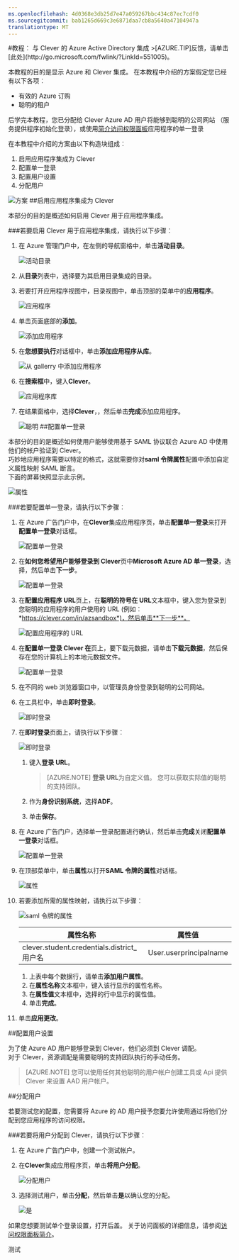 ```yaml
---
ms.openlocfilehash: 4d0368e3db25d7e47a059267bbc434c87ec7cdf0
ms.sourcegitcommit: bab1265d669c3e6871daa7cb8a5640a47104947a
translationtype: MT
---
```

<properties pageTitle="教程︰ Azure Active Directory 集成与 Clever |Microsoft Azure" description="了解如何使用 Azure Active Directory Clever 启用单一登录、 自动化资源调配，和更多。" services="active-directory" authors="MarkusVi"  documentationCenter="na" manager="stevenpo"/>
<tags ms.service="active-directory" ms.devlang="na" ms.topic="article" ms.tgt_pltfrm="na" ms.workload="identity" ms.date="08/01/2015" ms.author="markvi" />
#教程︰ 与 Clever 的 Azure Active Directory 集成
>[AZURE.TIP]反馈，请单击[此处](http://go.microsoft.com/fwlink/?LinkId=551005)。

本教程的目的是显示 Azure 和 Clever 集成。 在本教程中介绍的方案假定您已经有以下各项︰

-   有效的 Azure 订购
-   聪明的租户

后学完本教程，您已分配给 Clever Azure AD 用户将能够到聪明的公司网站 （服务提供程序初始化登录），或使用[简介访问权限面板](https://msdn.microsoft.com/library/dn308586)应用程序的单一登录

在本教程中介绍的方案由以下构造块组成︰

1.  启用应用程序集成为 Clever
2.  配置单一登录
3.  配置用户设置
4.  分配用户

![方案](./media/active-directory-saas-clever-tutorial/IC798977.png "Scenario")
##启用应用程序集成为 Clever

本部分的目的是概述如何启用 Clever 用于应用程序集成。

###若要启用 Clever 用于应用程序集成，请执行以下步骤︰

1.  在 Azure 管理门户中，在左侧的导航窗格中，单击**活动目录**。

    ![活动目录](./media/active-directory-saas-clever-tutorial/IC700993.png "Active Directory")

2.  从**目录**列表中，选择要为其启用目录集成的目录。

3.  若要打开应用程序视图中，目录视图中，单击顶部的菜单中的**应用程序**。

    ![应用程序](./media/active-directory-saas-clever-tutorial/IC700994.png "Applications")

4.  单击页面底部的**添加**。

    ![添加应用程序](./media/active-directory-saas-clever-tutorial/IC749321.png "Add application")

5.  在**您想要执行**对话框中，单击**添加应用程序从库**。

    ![从 gallerry 中添加应用程序](./media/active-directory-saas-clever-tutorial/IC749322.png "Add an application from gallerry")

6.  在**搜索框**中，键入**Clever**。

    ![应用程序库](./media/active-directory-saas-clever-tutorial/IC798978.png "Application Gallery")

7.  在结果窗格中，选择**Clever**，，然后单击**完成**添加应用程序。

    ![聪明](./media/active-directory-saas-clever-tutorial/IC798979.png "Clever")
##配置单一登录

本部分的目的是概述如何使用户能够使用基于 SAML 协议联合 Azure AD 中使用他们的帐户验证到 Clever。  
巧妙地应用程序需要以特定的格式，这就需要你对**saml 令牌属性**配置中添加自定义属性映射 SAML 断言。  
下面的屏幕快照显示此示例。

![属性](./media/active-directory-saas-clever-tutorial/IC798980.png "Attributes")

###若要配置单一登录，请执行以下步骤︰

1.  在 Azure 广告门户中，在**Clever**集成应用程序页，单击**配置单一登录**来打开**配置单一登录**对话框。

    ![配置单一登录](./media/active-directory-saas-clever-tutorial/IC784682.png "Configure Single Sign-On")

2.  在**如何您希望用户能够登录到 Clever**页中**Microsoft Azure AD 单一登录**，选择，然后单击**下一步**。

    ![配置单一登录](./media/active-directory-saas-clever-tutorial/IC798981.png "Configure Single Sign-On")

3.  在**配置应用程序 URL**页上，在**聪明的符号在 URL**文本框中，键入您为登录到您聪明的应用程序的用户使用的 URL (例如︰ *https://clever.com/in/azsandbox*)，然后单击**下一步**。

    ![配置应用程序的 URL](./media/active-directory-saas-clever-tutorial/IC798982.png "Configure App URL")

4.  在**配置单一登录 Clever 在**页上，要下载元数据，请单击**下载元数据**，然后保存在您的计算机上的本地元数据文件。

    ![配置单一登录](./media/active-directory-saas-clever-tutorial/IC798983.png "Configure Single Sign-On")

5.  在不同的 web 浏览器窗口中，以管理员身份登录到聪明的公司网站。

6.  在工具栏中，单击**即时登录**。

    ![即时登录](./media/active-directory-saas-clever-tutorial/IC798984.png "Instant Login")

7.  在**即时登录**页面上，请执行以下步骤︰

    ![即时登录](./media/active-directory-saas-clever-tutorial/IC798985.png "Instant Login")

    1.  键入**登录 URL**。  

        >[AZURE.NOTE] **登录 URL**为自定义值。
您可以获取实际值的聪明的支持团队。

    2.  作为**身份识别系统**，选择**ADF**。
    3.  单击**保存**。

8.  在 Azure 广告门户，选择单一登录配置进行确认，然后单击**完成**关闭**配置单一登录**对话框。

    ![配置单一登录](./media/active-directory-saas-clever-tutorial/IC798986.png "Configure Single Sign-On")

9.  在顶部菜单中，单击**属性**以打开**SAML 令牌的属性**对话框。

    ![属性](./media/active-directory-saas-clever-tutorial/IC795920.png "Attributes")

10. 若要添加所需的属性映射，请执行以下步骤︰

    ![saml 令牌的属性](./media/active-directory-saas-clever-tutorial/IC795921.png "saml token attributes")

  	|属性名称|属性值|
  	|---|---|
  	|clever.student.credentials.district\_用户名|User.userprincipalname|

    1.  上表中每个数据行，请单击**添加用户属性**。
    2.  在**属性名称**文本框中，键入该行显示的属性名称。
    3.  在**属性值**文本框中，选择的行中显示的属性值。
    4.  单击**完成**。

11. 单击**应用更改**。

##配置用户设置

为了使 Azure AD 用户能够登录到 Clever，他们必须到 Clever 调配。  
对于 Clever，资源调配是需要聪明的支持团队执行的手动任务。

>[AZURE.NOTE] 您可以使用任何其他聪明的用户帐户创建工具或 Api 提供 Clever 来设置 AAD 用户帐户。

##分配用户

若要测试您的配置，您需要将 Azure 的 AD 用户授予您要允许使用通过将他们分配到您应用程序的访问权限。

###若要将用户分配到 Clever，请执行以下步骤︰

1.  在 Azure 广告门户中，创建一个测试帐户。

2.  在**Clever**集成应用程序页，单击**将用户分配**。

    ![分配用户](./media/active-directory-saas-clever-tutorial/IC798987.png "Assign Users")

3.  选择测试用户，单击**分配**，然后单击**是**以确认您的分配。

    ![是](./media/active-directory-saas-clever-tutorial/IC767830.png "Yes")

如果您想要测试单个登录设置，打开后盖。 关于访问面板的详细信息，请参阅[访问权限面板简介](https://msdn.microsoft.com/library/dn308586)。

测试
